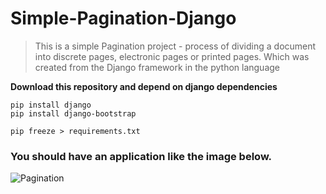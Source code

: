 # Simple-Pagination-Django


>This is a simple Pagination project - process of dividing a document into discrete pages, electronic pages or printed pages. Which was created from the Django framework in the python language


**Download this repository and depend on django dependencies**

```
pip install django
pip install django-bootstrap

pip freeze > requirements.txt
```

### You should have an application like the image below.



![Pagination](https://user-images.githubusercontent.com/59056176/93006745-75b42200-f536-11ea-8d62-72b9cf87f43f.png)
